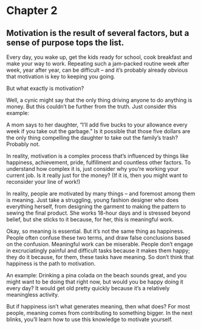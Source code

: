 # Chapter 2
## Motivation is the result of several factors, but a sense of purpose tops the list.

Every day, you wake up, get the kids ready for school, cook breakfast and make your way to work. Repeating such a jam-packed routine week after week, year after year, can be difficult – and it’s probably already obvious that motivation is key to keeping you going.

But what exactly is motivation?

Well, a cynic might say that the only thing driving anyone to do anything is money. But this couldn’t be further from the truth. Just consider this example:

A mom says to her daughter, “I’ll add five bucks to your allowance every week if you take out the garbage.” Is it possible that those five dollars are the only thing compelling the daughter to take out the family’s trash? Probably not.

In reality, motivation is a complex process that’s influenced by things like happiness, achievement, pride, fulfillment and countless other factors. To understand how complex it is, just consider why you’re working your current job. Is it really just for the money? (If it is, then you might want to reconsider your line of work!)

In reality, people are motivated by many things – and foremost among them is meaning. Just take a struggling, young fashion designer who does everything herself, from designing the garment to making the pattern to sewing the final product. She works 18-hour days and is stressed beyond belief, but she sticks to it because, for her, this is meaningful work.

Okay, so meaning is essential. But it’s not the same thing as happiness. People often confuse these two terms, and draw false conclusions based on the confusion. Meaningful work can be miserable. People don’t engage in excruciatingly painful and difficult tasks because it makes them happy; they do it because, for them, these tasks have meaning. So don’t think that happiness is the path to motivation.

An example: Drinking a pina colada on the beach sounds great, and you might want to be doing that right now, but would you be happy doing it every day? It would get old pretty quickly because it’s a relatively meaningless activity.

But if happiness isn’t what generates meaning, then what does? For most people, meaning comes from contributing to something bigger. In the next blinks, you’ll learn how to use this knowledge to motivate yourself.
